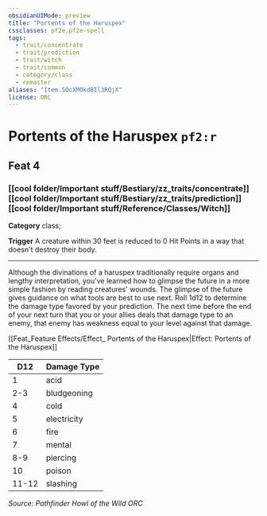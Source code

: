 ```yaml
---
obsidianUIMode: preview
title: "Portents of the Haruspex"
cssclasses: pf2e,pf2e-spell
tags:
  - trait/concentrate
  - trait/prediction
  - trait/witch
  - trait/common
  - category/class
  - remaster
aliases: "Item.5OcXMOkdBIl3RQjX"
license: ORC
---
```

# Portents of the Haruspex `pf2:r`
## Feat 4
### [[cool folder/Important stuff/Bestiary/zz_traits/concentrate]][[cool folder/Important stuff/Bestiary/zz_traits/prediction]][[cool folder/Important stuff/Reference/Classes/Witch]]

**Category** class; 




**Trigger** A creature within 30 feet is reduced to 0 Hit Points in a way that doesn't destroy their body.

* * *

Although the divinations of a haruspex traditionally require organs and lengthy interpretation, you've learned how to glimpse the future in a more simple fashion by reading creatures' wounds. The glimpse of the future gives guidance on what tools are best to use next. Roll 1d12 to determine the damage type favored by your prediction. The next time before the end of your next turn that you or your allies deals that damage type to an enemy, that enemy has weakness equal to your level against that damage.

[[Feat_Feature Effects/Effect_ Portents of the Haruspex|Effect: Portents of the Haruspex]]

  

| D12 | Damage Type |
| --- | --- |
| 1 | acid |
| 2-3 | bludgeoning |
| 4 | cold |
| 5 | electricity |
| 6 | fire |
| 7 | mental |
| 8-9 | piercing |
| 10 | poison |
| 11-12 | slashing |

*Source: Pathfinder Howl of the Wild*
*ORC*